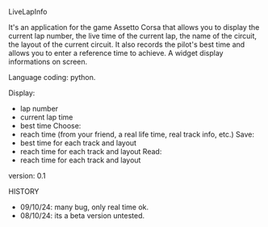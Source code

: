 LiveLapInfo 

It's an application for the game Assetto Corsa that allows you to display the current lap number, the live time of the current lap, the name of the circuit, the layout of the current circuit.
It also records the pilot's best time and allows you to enter a reference time to achieve.
A widget display informations on screen.

Language coding: python.

Display:
- lap number
- current lap time
- best time
Choose:
- reach time (from your friend, a real life time, real track info, etc.)
Save:
- best time for each track and layout
- reach time for each track and layout
Read:
- reach time for each track and layout

version: 0.1

HISTORY
- 09/10/24: many bug, only real time ok.
- 08/10/24: its a beta version untested.


